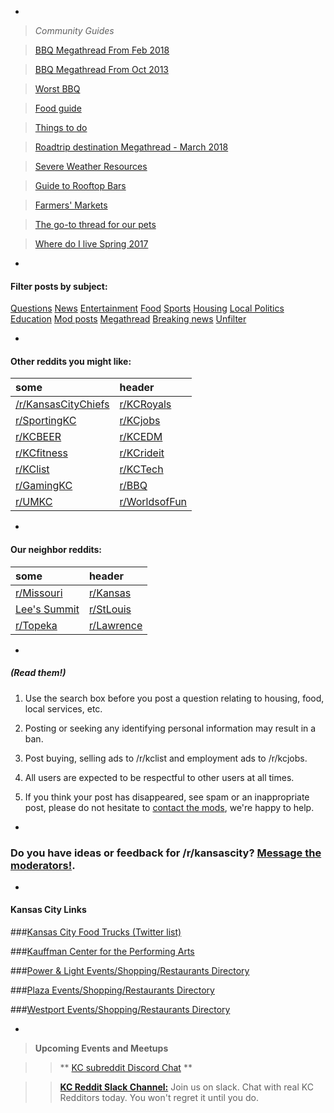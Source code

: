 -

> *Community Guides*

> [BBQ Megathread From Feb 2018](https://www.reddit.com/r/kansascity/comments/7ywlmi/kansas_city_bbq_restaurant_megathread_2018_edition/)

> [BBQ Megathread From Oct 2013](https://www.reddit.com/r/kansascity/comments/1oh23d/kansas_city_bbq_megathread_v20/)

> [Worst BBQ](https://www.reddit.com/r/kansascity/comments/7yobx1/whats_the_worst_bbq_place/)

> [Food guide](https://www.reddit.com/r/kansascity/comments/1bqrgu/compiled_what_to_eat_and_where/)

> [Things to do](https://www.reddit.com/r/kansascity/comments/yj5z9/recently_moved_to_kcmo_waldo_area_what_are_some/c5w4zfz)

> [Roadtrip destination Megathread - March 2018](https://www.reddit.com/r/kansascity/comments/822dmx/looking_for_some_place_outside_of_the_box_for_my/)

> [Severe Weather Resources](https://www.reddit.com/r/kansascity/comments/85j16r/megathread_monday_severe_weather_resources/)

> [Guide to Rooftop Bars](https://www.reddit.com/r/kansascity/comments/8fbv2w/what_are_some_good_rooftop_bars_aroundin_kansas/)

> [Farmers' Markets](https://www.reddit.com/r/kansascity/comments/8fzjvo/monday_megathread_where_are_the_good_farmers/)

> [The go-to thread for our pets](https://www.reddit.com/r/kansascity/comments/24e9oi/request_for_a_pet_megathread_vet_services/)

> [Where do I live Spring 2017](https://www.reddit.com/r/kansascity/comments/66m002/ask_kc_the_where_to_live_work_eat_play_etc_thread/)

-

#### Filter posts by subject:

[Questions](http://qu.reddit.com/r/kansascity/#qu)
[News](http://ne.reddit.com/r/kansascity/#ne)
[Entertainment](http://et.reddit.com/r/kansascity/#et)
[Food](http://fo.reddit.com/r/kansascity/#fo)
[Sports](http://sp.reddit.com/r/kansascity/#sp)
[Housing](http://ho.reddit.com/r/kansascity/#ho)
[Local Politics](http://po.reddit.com/r/kansascity/#po)
[Education](http://ed.reddit.com/r/kansascity/#ed)
[Mod posts](http://mp.reddit.com/r/kansascity/#mp)
[Megathread](http://mt.reddit.com/r/kansascity/#mt)
[Breaking news](http://bn.reddit.com/r/kansascity/#bn)
[Unfilter](http://goo.gl/Txyf8f)

-

#### Other reddits you might like:
some|header
:---|:---
[/r/KansasCityChiefs](http://www.reddit.com/r/kansascitychiefs)|[r/KCRoyals](http://www.reddit.com/r/KCRoyals)
[r/SportingKC](http://www.reddit.com/r/sportingkc)|[r/KCjobs](http://www.reddit.com/r/kcjobs)|
[r/KCBEER](http://www.reddit.com/r/KansasCityBeer/)|[r/KCEDM](http://www.reddit.com/r/KCEDM)
[r/KCfitness](http://www.reddit.com/r/kcfitness)|[r/KCrideit](http://www.reddit.com/r/KCrideit)    
[r/KClist](http://www.reddit.com/r/KClist)|[r/KCTech](http://www.reddit.com/r/KCTech)
[r/GamingKC](http://www.reddit.com/r/GamingKC)|[r/BBQ](http://www.reddit.com/r/BBQ/)
[r/UMKC](http://www.reddit.com/r/UMKC)|[r/WorldsofFun](http://www.reddit.com/r/worldsoffun)

-

#### Our neighbor reddits:
some|header
:---|:---
[r/Missouri](http://www.reddit.com/r/missouri)|[r/Kansas](http://www.reddit.com/r/kansas/)
[Lee's Summit](http://www.reddit.com/r/leesummit)|[r/StLouis](http://www.reddit.com/r/stlouis)
[r/Topeka](http://www.reddit.com/r/topeka)|[r/Lawrence](http://www.reddit.com/r/Lawrence)  

-


##### (Read them!)

1. Use the search box before you post a question relating to housing, food, local services, etc.

2. Posting or seeking any identifying personal information may result in a ban.

3. Post buying, selling ads to /r/kclist and employment ads to /r/kcjobs.

4. All users are expected to be respectful to other users at all times.

5. If you think your post has disappeared, see spam or an inappropriate post, please do not hesitate to [contact the mods](http://www.reddit.com/message/compose?to=%2Fr%2Fkansascity), we're happy to help.

-

### Do you have ideas or feedback for /r/kansascity? [Message the moderators!](http://www.reddit.com/message/compose?to=%2Fr%2Fkansascity).

-

#### Kansas City Links  

###[Kansas City Food Trucks (Twitter list)](https://twitter.com/#!/davelacrone/food-trucks-kansas-city/members)

###[Kauffman Center for the Performing Arts](http://tickets.kauffmancenter.org/Default.aspx)

###[Power & Light Events/Shopping/Restaurants Directory](http://www.powerandlightdistrict.com/)

###[Plaza Events/Shopping/Restaurants Directory](http://countryclubplaza.com/)

###[Westport Events/Shopping/Restaurants Directory](http://www.westportkcmo.com/)

-

> **Upcoming Events and Meetups**

>> ** [KC subreddit Discord Chat](https://discord.gg/63nsybe) **

>> **[KC Reddit Slack Channel:](https://join.slack.com/t/kcreddit/shared_invite/enQtMzU1NDA1OTU5MDU5LThmOTJiYTNiOWRhMDA0NzMwYjFjM2UxMzhjOTM1ODI4MTRmODdmZWFhNzI3YjY4YmFhNGEyZTliMjJjMzhiZTg)** Join us on slack. Chat with real KC Redditors today. You won't regret it until you do.

